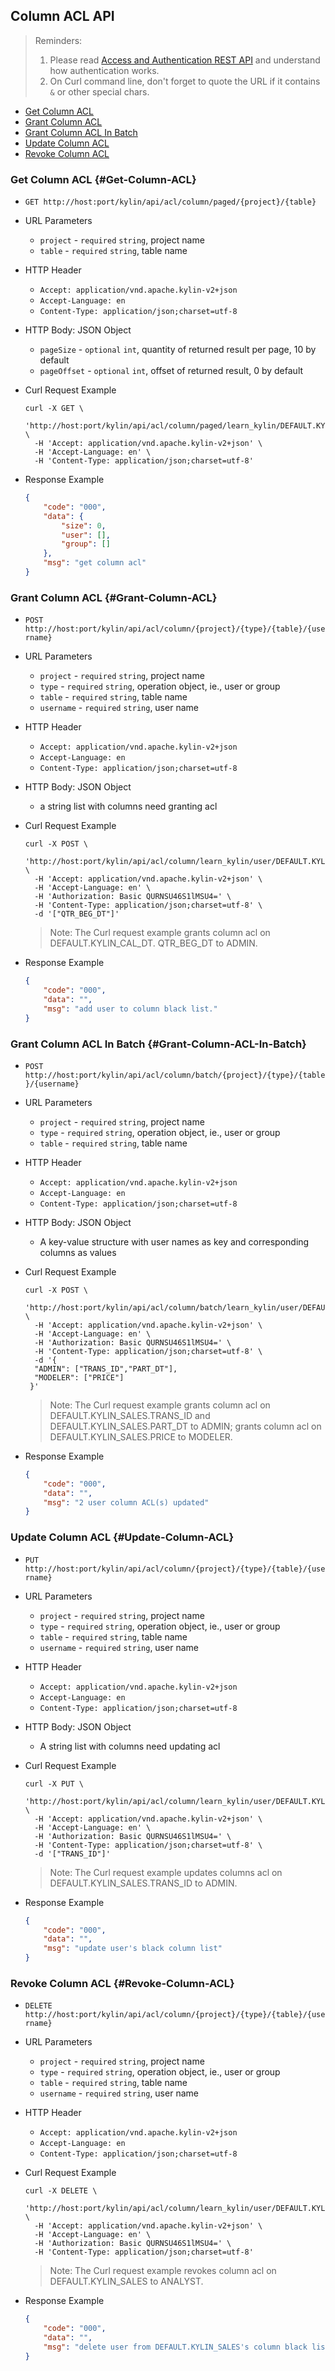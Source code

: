 ## Column ACL API

> Reminders:
>
> 1. Please read [Access and Authentication REST API](authentication.en.md) and understand how authentication works.
> 2. On Curl command line, don't forget to quote the URL if it contains `&` or other special chars.



* [Get Column ACL](#Get-Column-ACL)
* [Grant Column ACL](#Grant-Column-ACL)
* [Grant Column ACL In Batch](#Grant-Column-ACL-In-Batch)
* [Update Column ACL](#Update-Column-ACL)
* [Revoke Column ACL](#Revoke-Column-ACL)



### Get Column ACL {#Get-Column-ACL}

- `GET http://host:port/kylin/api/acl/column/paged/{project}/{table}`


- URL Parameters
  - `project` - `required` `string`, project name
  - `table` - `required` `string`, table name


- HTTP Header
  - `Accept: application/vnd.apache.kylin-v2+json`
  - `Accept-Language: en`
  - `Content-Type: application/json;charset=utf-8`


- HTTP Body: JSON Object
  - `pageSize` - `optional` `int`, quantity of returned result per page, 10 by default
  - `pageOffset` - `optional` `int`, offset of returned result, 0 by default


- Curl Request Example

  ```shell
  curl -X GET \
    'http://host:port/kylin/api/acl/column/paged/learn_kylin/DEFAULT.KYLIN_CAL_DT' \
    -H 'Accept: application/vnd.apache.kylin-v2+json' \
    -H 'Accept-Language: en' \
    -H 'Content-Type: application/json;charset=utf-8'
  ```

- Response Example

  ```JSON
  {
      "code": "000",
      "data": {
          "size": 0,
          "user": [],
          "group": []
      },
      "msg": "get column acl"
  }
  ```



### Grant Column ACL {#Grant-Column-ACL}

- `POST http://host:port/kylin/api/acl/column/{project}/{type}/{table}/{username}`

- URL Parameters
  - `project` - `required` `string`, project name
  - `type` - `required` `string`, operation object, ie., user or group
  - `table` - `required` `string`, table name
  - `username` - `required` `string`, user name

- HTTP Header
  - `Accept: application/vnd.apache.kylin-v2+json`
  - `Accept-Language: en`
  - `Content-Type: application/json;charset=utf-8`


- HTTP Body: JSON Object
  - a string list with columns need granting acl


- Curl Request Example

  ```shell
  curl -X POST \
    'http://host:port/kylin/api/acl/column/learn_kylin/user/DEFAULT.KYLIN_CAL_DT/ADMIN' \
    -H 'Accept: application/vnd.apache.kylin-v2+json' \
    -H 'Accept-Language: en' \
    -H 'Authorization: Basic QURNSU46S1lMSU4=' \
    -H 'Content-Type: application/json;charset=utf-8' \
    -d '["QTR_BEG_DT"]'
  ```

  > Note: The Curl request example grants  column acl on DEFAULT.KYLIN_CAL_DT. QTR_BEG_DT  to ADMIN.


- Response Example

  ```JSON
  {
      "code": "000",
      "data": "",
      "msg": "add user to column black list."
  }
  ```



### Grant Column ACL In Batch {#Grant-Column-ACL-In-Batch}

- `POST http://host:port/kylin/api/acl/column/batch/{project}/{type}/{table}/{username}`


- URL Parameters
  - `project` - `required` `string`, project name
  - `type` - `required` `string`, operation object, ie., user or group
  - `table` - `required` `string`, table name


- HTTP Header
  - `Accept: application/vnd.apache.kylin-v2+json`
  - `Accept-Language: en`
  - `Content-Type: application/json;charset=utf-8`


- HTTP Body: JSON Object
  - A key-value structure with user names as key and corresponding columns as values


- Curl Request Example

  ```shell
  curl -X POST \
    'http://host:port/kylin/api/acl/column/batch/learn_kylin/user/DEFAULT.KYLIN_SALES' \
    -H 'Accept: application/vnd.apache.kylin-v2+json' \
    -H 'Accept-Language: en' \
    -H 'Authorization: Basic QURNSU46S1lMSU4=' \
    -H 'Content-Type: application/json;charset=utf-8' \
    -d '{
    "ADMIN": ["TRANS_ID","PART_DT"],
    "MODELER": ["PRICE"]
   }'
  ```

  > Note: The Curl request example grants column acl on DEFAULT.KYLIN_SALES.TRANS_ID and DEFAULT.KYLIN_SALES.PART_DT to ADMIN; grants column acl on DEFAULT.KYLIN_SALES.PRICE to MODELER.


- Response Example

  ```JSON
  {
      "code": "000",
      "data": "",
      "msg": "2 user column ACL(s) updated"
  }
  ```



### Update Column ACL {#Update-Column-ACL}

- `PUT http://host:port/kylin/api/acl/column/{project}/{type}/{table}/{username}`

- URL Parameters
  - `project` - `required` `string`, project name
  - `type` - `required` `string`, operation object, ie., user or group
  - `table` - `required` `string`, table name
  - `username` - `required` `string`, user name

- HTTP Header
  - `Accept: application/vnd.apache.kylin-v2+json`
  - `Accept-Language: en`
  - `Content-Type: application/json;charset=utf-8`


- HTTP Body: JSON Object
  - A string list with columns need updating acl


- Curl Request Example

  ```shell
  curl -X PUT \
    'http://host:port/kylin/api/acl/column/learn_kylin/user/DEFAULT.KYLIN_SALES/ADMIN' \
    -H 'Accept: application/vnd.apache.kylin-v2+json' \
    -H 'Accept-Language: en' \
    -H 'Authorization: Basic QURNSU46S1lMSU4=' \
    -H 'Content-Type: application/json;charset=utf-8' \
    -d '["TRANS_ID"]'
  ```

  > Note: The Curl request example updates columns acl on DEFAULT.KYLIN_SALES.TRANS_ID to ADMIN.


- Response Example

  ```JSON
  {
      "code": "000",
      "data": "",
      "msg": "update user's black column list"
  }
  ```



### Revoke Column ACL {#Revoke-Column-ACL}

- `DELETE  http://host:port/kylin/api/acl/column/{project}/{type}/{table}/{username}`

- URL Parameters
  - `project` - `required` `string`, project name
  - `type` - `required` `string`, operation object, ie., user or group
  - `table` - `required` `string`, table name
  - `username` - `required` `string`, user name

- HTTP Header
  - `Accept: application/vnd.apache.kylin-v2+json`
  - `Accept-Language: en`
  - `Content-Type: application/json;charset=utf-8`


- Curl Request Example

  ```shell
  curl -X DELETE \
    'http://host:port/kylin/api/acl/column/learn_kylin/user/DEFAULT.KYLIN_SALES/ANALYST' \
    -H 'Accept: application/vnd.apache.kylin-v2+json' \
    -H 'Accept-Language: en' \
    -H 'Authorization: Basic QURNSU46S1lMSU4=' \
    -H 'Content-Type: application/json;charset=utf-8'
  ```

  > Note: The Curl request example revokes column acl on DEFAULT.KYLIN_SALES to  ANALYST.

- Response Example

  ```JSON
  {
      "code": "000",
      "data": "",
      "msg": "delete user from DEFAULT.KYLIN_SALES's column black list"
  }
  ```

